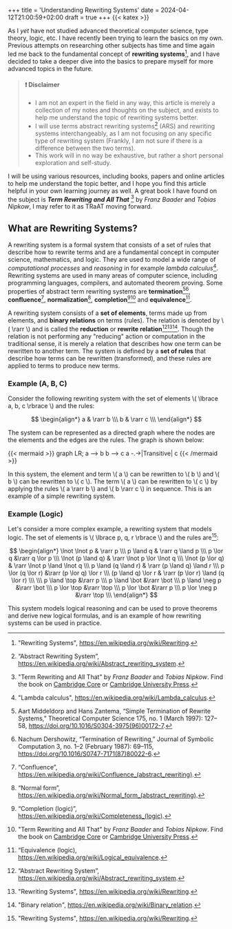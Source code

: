 +++
title = 'Understanding Rewriting Systems'
date = 2024-04-12T21:00:59+02:00
draft = true
+++
{{< katex >}}

As I *yet* have not studied advanced theoretical computer science, type theory, logic, etc.
I have recently been trying to learn the basics on my own.
Previous attempts on researching other subjects has time and time again led me back to the fundamental concept of **rewriting systems**[^RW],
and I have decided to take a deeper dive into the basics to prepare myself for more advanced topics in the future.

> #### :exclamation: **Disclaimer**
>
> - I am not an expert in the field in any way, this article is merely a collection of my notes and thoughts on the subject, and exists to help me understand the topic of rewriting systems better.
> - I will use terms abstract rewriting systems[^ARS] (ARS) and rewriting systems interchangeably, as I am not focusing on any specific type of rewriting system (Frankly, I am not sure if there is a difference between the two terms).
> - This work will in no way be exhaustive, but rather a short personal exploration and self-study.

I will be using various resources, including books, papers and online articles to help me understand the topic better, and I hope you find this article helpful in your own learning journey as well.
A great book I have found on the subject is ***Term Rewriting and All That*** [^TRaAT] by *Franz Baader* and *Tobias Nipkow*, I may refer to it as TRaAT moving forward.

## What are Rewriting Systems?

A rewriting system is a formal system that consists of a set of rules that describe how to rewrite terms and are a fundamental concept in computer science, mathematics, and logic.
They are used to model a wide range of *computational processes* and *reasoning* in for example *lambda calculus*[^LamCalc].
Rewriting systems are used in many areas of computer science, including programming languages, compilers, and automated theorem proving.
Some properties of abstract term rewriting systems are **termination**[^SimpleTerm][^TermRW], **confluence**[^Conf], **normalization**[^NF], **completion**[^Comp][^TRaAT] and **equivalence**[^Eq].

A rewriting system consists of a **set of elements**, terms made up from elements, and **binary relations** on terms (rules).
The relation is denoted by \\( \rarr \\) and is called the **reduction** or **rewrite relation**[^ARS][^RW][^BinRel].
Though the relation is not performing any "reducing" action or computation in the traditional sense, it is merely a relation that describes how one term can be rewritten to another term.
The system is defined by a **set of rules** that describe how terms can be rewritten (transformed), and these rules are applied to terms to produce new terms.

### Example (A, B, C)

Consider the following rewriting system with the set of elements \\( \lbrace a, b, c \rbrace \\) and the rules:

$$
\begin{align*}
a & \rarr b \\\
b & \rarr c \\\
\end{align*}
$$

The system can be represented as a directed graph where the nodes are the elements and the edges are the rules.
The graph is shown below:

{{< mermaid >}}
graph LR;
 a --> b
 b --> c
 a -.->|Transitive| c
{{< /mermaid >}}

In this system, the element and term \\( a \\) can be rewritten to \\( b \\) and \\( b \\) can be rewritten to \\( c \\).
The term \\( a \\) can be rewritten to \\( c \\) by applying the rules \\( a \rarr b \\) and \\( b \rarr c \\) in sequence.
This is an example of a simple rewriting system.

### Example (Logic)

Let's consider a more complex example, a rewriting system that models logic.
The set of elements is \\( \lbrace p, q, r \rbrace \\) and the rules are[^RW]:

$$
\begin{align*}
\lnot \lnot p & \rarr p \\\
p \land q & \rarr q \land p \\\
p \lor q &\rarr q \lor p \\\
\lnot (p \land q) & \rarr \lnot p \lor \lnot q \\\
\lnot (p \lor q) & \rarr \lnot p \land \lnot q \\\
p \land (q \land r) & \rarr (p \land q) \land r \\\
p \lor (q \lor r) &\rarr (p \lor q) \lor r \\\
(p \land q) \lor r & \rarr (p \lor r) \land (q \lor r) \\\
\\\
p \land \top &\rarr p \\\
p \land \bot &\rarr \bot \\\
p \land \neg p &\rarr \bot \\\
p \lor \top &\rarr \top \\\
p \lor \bot &\rarr p \\\
p \lor \neg p &\rarr \top \\\
\end{align*}
$$

This system models logical reasoning and can be used to prove theorems and derive new logical formulas, and is an example of how rewriting systems can be used in practice.

<!--
This article exists to help myself dig into the topic of abstract rewriting systems, normalizations, confluence and termination.
and the normal forms that can be derived from them. I will be using the book "Term Rewriting and All That" by Franz Baader and Tobias Nipkow as a guide.
understand the concept of normal forms in rewriting systems. It is a concept that is often misunderstood, but it is crucial to understand if you want to work with rewriting systems. In this article, we will explain what normal forms are, why they are important, and how they can be used in practice.
-->

[^RW]: "Rewriting Systems", https://en.wikipedia.org/wiki/Rewriting.
[^ARS]: “Abstract Rewriting System”, https://en.wikipedia.org/wiki/Abstract_rewriting_system.
[^Conf]: “Confluence”, https://en.wikipedia.org/wiki/Confluence_(abstract_rewriting).
[^Comp]: “Completion (logic)”, https://en.wikipedia.org/wiki/Completeness_(logic).
[^Eq]: “Equivalence (logic), https://en.wikipedia.org/wiki/Logical_equivalence.
[^NF]: “Normal form”, https://en.wikipedia.org/wiki/Normal_form_(abstract_rewriting).
[^TRaAT]: "Term Rewriting and All That" by *Franz Baader* and *Tobias Nipkow*. Find the book on [Cambridge Core](https://www.cambridge.org/core/books/term-rewriting-and-all-that/71768055278D0DEF4FFC74722DE0D707) or [Cambridge University Press](https://www.cambridge.org/9780521779203).
[^LamCalc]: "Lambda calculus", https://en.wikipedia.org/wiki/Lambda_calculus.
[^SimpleTerm]: Aart Middeldorp and Hans Zantema, “Simple Termination of Rewrite Systems,” Theoretical Computer Science 175, no. 1 (March 1997): 127–58, https://doi.org/10.1016/S0304-3975(96)00172-7.
[^TermRW]: Nachum Dershowitz, “Termination of Rewriting,” Journal of Symbolic Computation 3, no. 1–2 (February 1987): 69–115, https://doi.org/10.1016/S0747-7171(87)80022-6.
[^BinRel]: "Binary relation", https://en.wikipedia.org/wiki/Binary_relation.
